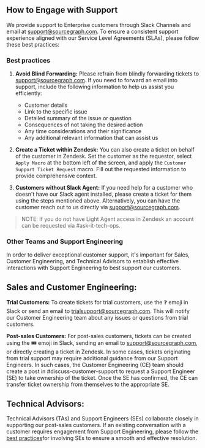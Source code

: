 ## How to Engage with Support

We provide support to Enterprise customers through Slack Channels and email at support@sourcegraph.com. To ensure a consistent support experience aligned with our Service Level Agreements (SLAs), please follow these best practices:

### Best practices

1. **Avoid Blind Forwarding:** Please refrain from blindly forwarding tickets to support@sourcegraph.com. If you need to forward an email into support, include the following information to help us assist you efficiently:

   - Customer details
   - Link to the specific issue
   - Detailed summary of the issue or question
   - Consequences of not taking the desired action
   - Any time considerations and their significance
   - Any additional relevant information that can assist us

2. **Create a Ticket within Zendesk:** You can also create a ticket on behalf of the customer in Zendesk. Set the customer as the requestor, select `Apply Macro` at the bottom left of the screen, and apply the `Customer Support Ticket Request` macro. Fill out the requested information to provide comprehensive context.

3. **Customers without Slack Agent:** If you need help for a customer who doesn't have our Slack agent installed, please create a ticket for them using the steps mentioned above. Alternatively, you can have the customer reach out to us directly via support@sourcegraph.com.

> NOTE: If you do not have Light Agent access in Zendesk an account can be requested via #ask-it-tech-ops.

### Other Teams and Support Engineering

In order to deliver exceptional customer support, it's important for Sales, Customer Engineering, and Technical Advisors to establish effective interactions with Support Engineering to best support our customers.

## Sales and Customer Engineering:

**Trial Customers:** To create tickets for trial customers, use the ❓ emoji in Slack or send an email to trialsupport@sourcegraph.com. This will notify our Customer Engineering team about any issues or questions from trial customers.

**Post-sales Customers:** For post-sales customers, tickets can be created using the 🎟️ emoji in Slack, sending an email to support@sourcegraph.com, or directly creating a ticket in Zendesk. In some cases, tickets originating from trial support may require additional guidance from our Support Engineers. In such cases, the Customer Engineering (CE) team should create a post in #discuss-customer-support to request a Support Engineer (SE) to take ownership of the ticket. Once the SE has confirmed, the CE can transfer ticket ownership from themselves to the appropriate SE.

## Technical Advisors:

Technical Advisors (TAs) and Support Engineers (SEs) collaborate closely in supporting our post-sales customers. If an existing conversation with a customer requires engagement from Support Engineering, please follow the [best practices](https://handbook.sourcegraph.com/departments/technical-success/support/process/support-agent-customer-slack-channels/#best-practices)for involving SEs to ensure a smooth and effective resolution.
